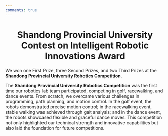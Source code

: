 ```yaml
---
comments: true
---
```


# <center>Shandong Provincial University Contest on Intelligent Robotic Innovations Award</center>  

We won one First Prize, three Second Prizes, and two Third Prizes at the **Shandong Provincial University Robotics Competition**.

The **Shandong Provincial University Robotics Competition** was the first time our robotics lab team participated, competing in golf, racewalking, and dance events. From scratch, we overcame various challenges in programming, path planning, and motion control. In the golf event, the robots demonstrated precise motion control; in the racewalking event, stable walking was achieved through gait analysis; and in the dance event, the robots showcased flexible and graceful dance moves. This competition not only highlighted our technical strength and innovative capabilities but also laid the foundation for future competitions.
